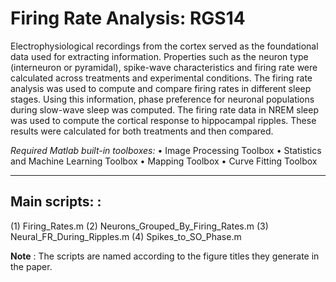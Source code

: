 # Firing Rate Analysis: RGS14 
Electrophysiological recordings from the cortex served as the foundational data used for extracting information. 
Properties such as the neuron type (interneuron or pyramidal), spike-wave characteristics and firing rate were calculated across treatments and experimental conditions. 
The firing rate analysis was used to compute and compare firing rates in different sleep stages. Using this information, phase preference for neuronal populations during slow-wave sleep was computed. 
The firing rate data in NREM sleep was used to compute the cortical response to hippocampal ripples. 
These results were calculated for both treatments and then compared.



_Required Matlab built-in toolboxes:_
•	Image Processing Toolbox
•	Statistics and Machine Learning Toolbox
•	Mapping Toolbox
•	Curve Fitting Toolbox


--------------------------------
## Main scripts: : 
(1) Firing_Rates.m
(2) Neurons_Grouped_By_Firing_Rates.m
(3) Neural_FR_During_Ripples.m
(4) Spikes_to_SO_Phase.m

**Note** : The scripts are named according to the figure titles they generate in the paper.




